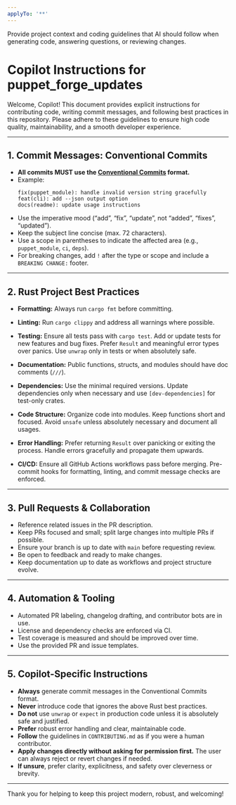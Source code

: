 ```yaml
---
applyTo: '**'
---
```

Provide project context and coding guidelines that AI should follow when generating code, answering questions, or reviewing changes.
# Copilot Instructions for puppet_forge_updates

Welcome, Copilot!
This document provides explicit instructions for contributing code, writing commit messages, and following best practices in this repository. Please adhere to these guidelines to ensure high code quality, maintainability, and a smooth developer experience.

---

## 1. Commit Messages: Conventional Commits

- **All commits MUST use the [Conventional Commits](https://www.conventionalcommits.org/en/v1.0.0/) format.**
- Example:
  ```
  fix(puppet_module): handle invalid version string gracefully
  feat(cli): add --json output option
  docs(readme): update usage instructions
  ```
- Use the imperative mood (“add”, “fix”, “update”, not “added”, “fixes”, “updated”).
- Keep the subject line concise (max. 72 characters).
- Use a scope in parentheses to indicate the affected area (e.g., `puppet_module`, `ci`, `deps`).
- For breaking changes, add `!` after the type or scope and include a `BREAKING CHANGE:` footer.

---

## 2. Rust Project Best Practices

- **Formatting:**
  Always run `cargo fmt` before committing.

- **Linting:**
  Run `cargo clippy` and address all warnings where possible.

- **Testing:**
  Ensure all tests pass with `cargo test`.
  Add or update tests for new features and bug fixes.
  Prefer `Result` and meaningful error types over panics.
  Use `unwrap` only in tests or when absolutely safe.

- **Documentation:**
  Public functions, structs, and modules should have doc comments (`///`).

- **Dependencies:**
  Use the minimal required versions.
  Update dependencies only when necessary and use `[dev-dependencies]` for test-only crates.

- **Code Structure:**
  Organize code into modules.
  Keep functions short and focused.
  Avoid `unsafe` unless absolutely necessary and document all usages.

- **Error Handling:**
  Prefer returning `Result` over panicking or exiting the process.
  Handle errors gracefully and propagate them upwards.

- **CI/CD:**
  Ensure all GitHub Actions workflows pass before merging.
  Pre-commit hooks for formatting, linting, and commit message checks are enforced.


---

## 3. Pull Requests & Collaboration

- Reference related issues in the PR description.
- Keep PRs focused and small; split large changes into multiple PRs if possible.
- Ensure your branch is up to date with `main` before requesting review.
- Be open to feedback and ready to make changes.
- Keep documentation up to date as workflows and project structure evolve.

---

## 4. Automation & Tooling

- Automated PR labeling, changelog drafting, and contributor bots are in use.
- License and dependency checks are enforced via CI.
- Test coverage is measured and should be improved over time.
- Use the provided PR and issue templates.

---

## 5. Copilot-Specific Instructions

- **Always** generate commit messages in the Conventional Commits format.
- **Never** introduce code that ignores the above Rust best practices.
- **Do not** use `unwrap` or `expect` in production code unless it is absolutely safe and justified.
- **Prefer** robust error handling and clear, maintainable code.
- **Follow** the guidelines in `CONTRIBUTING.md` as if you were a human contributor.
- **Apply changes directly without asking for permission first.** The user can always reject or revert changes if needed.
- **If unsure**, prefer clarity, explicitness, and safety over cleverness or brevity.

---

Thank you for helping to keep this project modern, robust, and welcoming!
